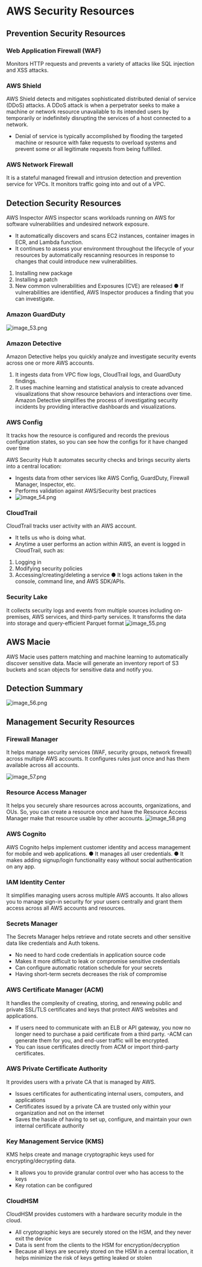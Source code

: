 # AWS Security  Resources

## Prevention Security Resources

### Web Application Firewall (WAF)
Monitors HTTP requests and prevents a variety of attacks like SQL injection and XSS
attacks.


### AWS Shield
AWS Shield detects and mitigates sophisticated distributed denial of service (DDoS) attacks.
A DDoS attack is when a perpetrator seeks to make a machine or network resource
unavailable to its intended users by temporarily or indefinitely disrupting the services of a host
connected to a network.
- Denial of service is typically accomplished by flooding the targeted machine or resource
  with fake requests to overload systems and prevent some or all legitimate requests from
  being fulfilled.


### AWS Network Firewall
It is a stateful managed firewall and intrusion detection and prevention service for VPCs. It monitors traffic going into and out of a VPC.

## Detection Security Resources
AWS Inspector
AWS inspector scans workloads running on AWS for software vulnerabilities and
undesired network exposure.
- It automatically discovers and scans EC2 instances, container images in ECR, and
Lambda function.
-  It continues to assess your environment throughout the lifecycle of your resources by
automatically rescanning resources in response to changes that could introduce new
vulnerabilities.
1. Installing new package
2. Installing a patch
3. New common vulnerabilities and Exposures (CVE) are released
   ● If vulnerabilities are identified, AWS Inspector produces a finding that you can
   investigate.
### Amazon GuardDuty

![image_53.png](image_53.png)

### Amazon Detective
Amazon Detective helps you quickly analyze and investigate security events across one
or more AWS accounts.
1. It ingests data from VPC flow logs, CloudTrail logs, and GuardDuty findings.
2. It uses machine learning and statistical analysis to create advanced
   visualizations that show resource behaviors and interactions over time.
   Amazon Detective simplifies the process of investigating security incidents by providing
   interactive dashboards and visualizations.

### AWS Config
It tracks how the resource is configured and records the previous configuration states, so
you can see how the configs for it have changed over time

AWS Security Hub
It automates security checks and brings security alerts into a central location:
- Ingests data from other services like AWS Config, GuardDuty, Firewall Manager,
Inspector, etc.
- Performs validation against AWS/Security best practices
- ![image_54.png](image_54.png)
  
### CloudTrail
CloudTrail tracks user activity with an AWS account.
- It tells us who is doing what.
- Anytime a user performs an action within AWS, an event is logged in CloudTrail, such
as:
1. Logging in
2. Modifying security policies
3. Accessing/creating/deleting a service
   ● It logs actions taken in the console, command line, and AWS SDK/APIs.

### Security Lake
   It collects security logs and events from multiple sources including on-premises, AWS services,
   and third-party services. It transforms the data into storage and query-efficient Parquet format
   ![image_55.png](image_55.png)
   
## AWS Macie
AWS Macie uses pattern matching and machine learning to automatically discover sensitive data.
Macie will generate an inventory report of S3 buckets and scan objects for sensitive data and notify you.

## Detection Summary
![image_56.png](image_56.png)


## Management Security Resources

### Firewall Manager
It helps manage security services (WAF, security groups, network firewall) across multiple AWS
accounts. It configures rules just once and has them available across all accounts.

![image_57.png](image_57.png)
### Resource Access Manager
It helps you securely share resources across accounts, organizations, and OUs. So, you can
create a resource once and have the Resource Access Manager make that resource usable by
other accounts.
![image_58.png](image_58.png)


### AWS Cognito
AWS Cognito helps implement customer identity and access management for mobile and web
applications.
● It manages all user credentials.
● It makes adding signup/login functionality easy without social authentication on any app.

### IAM Identity Center
It simplifies managing users across multiple AWS accounts. It also allows you to manage sign-in
security for your users centrally and grant them access across all AWS accounts and resources.
### Secrets Manager
The Secrets Manager helps retrieve and rotate secrets and other sensitive data like credentials
and Auth tokens.
- No need to hard code credentials in application source code
- Makes it more difficult to leak or compromise sensitive credentials
- Can configure automatic rotation schedule for your secrets
- Having short-term secrets decreases the risk of compromise

### AWS Certificate Manager (ACM)
It handles the complexity of creating, storing, and renewing public and private SSL/TLS
certificates and keys that protect AWS websites and applications.
- If users need to communicate with an ELB or API gateway, you now no longer need to
purchase a paid certificate from a third party.
-ACM can generate them for you, and end-user traffic will be encrypted.
- You can issue certificates directly from ACM or import third-party certificates.

### AWS Private Certificate Authority
It provides users with a private CA that is managed by AWS.
- Issues certificates for authenticating internal users, computers, and applications
- Certificates issued by a private CA are trusted only within your organization and not on
the internet
- Saves the hassle of having to set up, configure, and maintain your own internal
certificate authority

### Key Management Service (KMS)
KMS helps create and manage cryptographic keys used for encrypting/decrypting data.
- It allows you to provide granular control over who has access to the keys
- Key rotation can be configured
### CloudHSM
CloudHSM provides customers with a hardware security module in the cloud.
- All cryptographic keys are securely stored on the HSM, and they never exit the device
- Data is sent from the clients to the HSM for encryption/decryption
- Because all keys are securely stored on the HSM in a central location, it helps minimize
the risk of keys getting leaked or stolen
